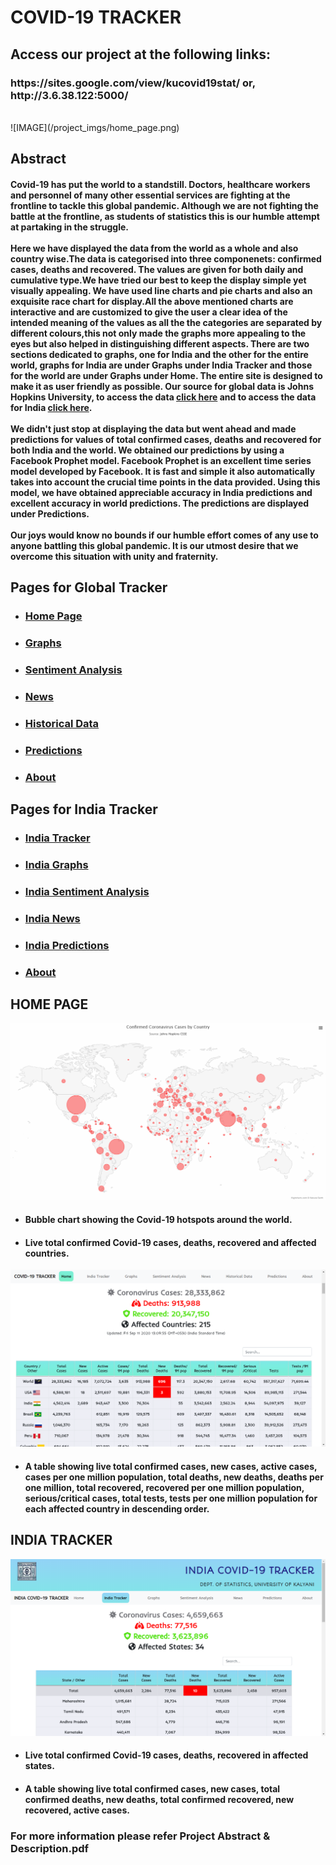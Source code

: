 <h1>COVID-19 TRACKER</h1>
<h2>Access our project at the following links:</h2>
<h3>https://sites.google.com/view/kucovid19stat/ or, http://3.6.38.122:5000/</h3>
<br>
![IMAGE](/project_imgs/home_page.png)
<h2>Abstract</h2>
<h4>Covid-19 has put the world to a standstill. Doctors, healthcare workers and personnel of many other essential services are fighting at the frontline to tackle this global pandemic. Although we are not fighting the battle at the frontline, as students of statistics this is our humble attempt at partaking in the struggle.<br><br>
Here we have displayed the data from the world as a whole and also country wise.The data is categorised into three componenets: confirmed cases, deaths and recovered. The values are given for both daily and cumulative type.We have tried our best to keep the display simple yet visually appealing. We have used line charts and pie charts and also an exquisite race chart for display.All the above mentioned charts are interactive and are customized to give the user a clear idea of the intended meaning of the values as all the the categories are separated by different colours,this not only made the graphs more appealing to the eyes but also helped in distinguishing different aspects. There are two sections dedicated to graphs, one for India and the other for the entire world, graphs for India are under Graphs under India Tracker and those for the world are under Graphs under Home. The entire site is designed to make it as user friendly as possible. Our source for global data is Johns Hopkins University, to access the data <a href="https://github.com/CSSEGISandData/COVID-19" target="_blank">click here</a> and to access the data for India <a href="https://covid19india.org/" target="_blank">click here</a>.<br><br>
We didn't just stop at displaying the data but went ahead and made predictions for values of total confirmed cases, deaths and recovered for both India and the world. We obtained our predictions by using a Facebook Prophet model. Facebook Prophet is an excellent time series model developed by Facebook. It is fast and simple it also automatically takes into account the crucial time points in the data provided. Using this model, we have obtained appreciable accuracy in India predictions and excellent accuracy in world predictions. The predictions are displayed under Predictions.<br><br>
Our joys would know no bounds if our humble effort comes of any use to anyone battling this global pandemic. It is our utmost desire that we overcome this situation with unity and fraternity.</h4>
<h2>Pages for Global Tracker</h2>
<ul>
  <li><h3><a href="http://3.6.38.122:5000/" target="_blank">Home Page</a></h3></li>
  <li><h3><a href="http://3.6.38.122:5000/index_graph" target="_blank">Graphs</a></h3></li>
  <li><h3><a href="http://3.6.38.122:5000/index_sentiment" target="_blank">Sentiment Analysis</a></h3></li>
  <li><h3><a href="http://3.6.38.122:5000/index_news" target="_blank">News</a></h3></li>
  <li><h3><a href="http://3.6.38.122:5000/index_historical" target="_blank">Historical Data</a></h3></li>
  <li><h3><a href="http://3.6.38.122:5000/index_predictions" target="_blank">Predictions</a></h3></li>
  <li><h3><a href="http://3.6.38.122:5000/about" target="_blank">About</a></h3></li>
</ul>
<h2>Pages for India Tracker</h2>
<ul>
  <li><h3><a href="http://3.6.38.122:5000/india" target="_blank">India Tracker</a></h3></li>
  <li><h3><a href="http://3.6.38.122:5000/india_graph" target="_blank">India Graphs</a></h3></li>
  <li><h3><a href="http://3.6.38.122:5000/india_sentiment" target="_blank">India Sentiment Analysis</a></h3></li>
  <li><h3><a href="http://3.6.38.122:5000/india_news" target="_blank">India News</a></h3></li>
  <li><h3><a href="http://3.6.38.122:5000/india_predictions" target="_blank">India Predictions</a></h3></li>
  <li><h3><a href="http://3.6.38.122:5000/about" target="_blank">About</a></h3></li>
</ul>
<h2>HOME PAGE</h2>
<div style="text-align:center"><img src="/project_imgs/bubble_chart.png" /></div>
<ul>
  <li><h4>Bubble chart showing the Covid-19 hotspots around the world.</h4></li>
  <li><h4>Live total confirmed Covid-19 cases, deaths, recovered and affected countries.</h4></li>
</ul>
<div style="text-align:center"><img src="/project_imgs/home_table.png" /></div>
<ul>
  <li><h4>A table showing live total confirmed cases, new cases, active cases, cases per one million population, total deaths, new deaths, deaths per one million, total recovered, recovered per one million population, serious/critical cases, total tests, tests per one million population for each affected country in descending order.</h4></li>
</ul>
<h2>INDIA TRACKER</h2>
<div style="text-align:center"><img src="/project_imgs/india_page.png" /></div>
<ul>
  <li><h4>Live total confirmed Covid-19 cases, deaths, recovered in affected states.</h4></li>
  <li><h4>A table showing live total confirmed cases, new cases, total confirmed deaths, new deaths, total confirmed recovered, new recovered, active cases.</h4></li>
</ul>
<h3>For more information please refer Project Abstract & Description.pdf</h3>
